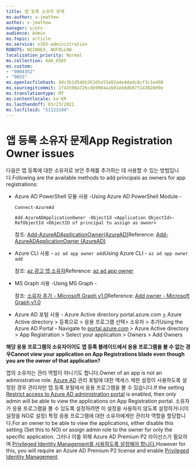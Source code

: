 ```yaml
---
title: 앱 등록 소유자 문제
ms.author: v-jmathew
author: v-jmathew
manager: scotv
audience: Admin
ms.topic: article
ms.service: o365-administration
ROBOTS: NOINDEX, NOFOLLOW
localization_priority: Normal
ms.collection: Adm_O365
ms.custom:
- "9004352"
- "9655"
ms.openlocfilehash: 9dc3b1d54bb263d5e53e02a4e4dadc8cf3c1e400
ms.sourcegitcommit: 1f43598a726cdb9904aa501eb8db87f143020d9e
ms.translationtype: MT
ms.contentlocale: ko-KR
ms.lasthandoff: 03/23/2021
ms.locfileid: "51123194"
---
```

# <a name="app-registration-owner-issues"></a><span data-ttu-id="70af2-102">앱 등록 소유자 문제</span><span class="sxs-lookup"><span data-stu-id="70af2-102">App Registration Owner issues</span></span>

<span data-ttu-id="70af2-103">다음은 앱 등록에 대한 소유자로 보안 주체를 추가하는 데 사용할 수 있는 방법입니다.</span><span class="sxs-lookup"><span data-stu-id="70af2-103">Following are the available methods to add principals as owners for app registrations:</span></span>

- <span data-ttu-id="70af2-104">Azure AD PowerShell 모듈 사용 -</span><span class="sxs-lookup"><span data-stu-id="70af2-104">Using Azure AD PowerShell Module -</span></span>

    `Connect-AzureAd`

    `Add-AzureADApplicationOwner -ObjectId <Application ObjectId>-RefObjectId <ObjectID of principal to assign as owner>`

    <span data-ttu-id="70af2-105">참조: [Add-AzureADApplicationOwner(AzureAD)](https://docs.microsoft.com/powershell/module/azuread/add-azureadapplicationowner)</span><span class="sxs-lookup"><span data-stu-id="70af2-105">Reference: [Add-AzureADApplicationOwner (AzureAD)](https://docs.microsoft.com/powershell/module/azuread/add-azureadapplicationowner)</span></span>
- <span data-ttu-id="70af2-106">Azure CLI 사용 - `az ad app owner add`</span><span class="sxs-lookup"><span data-stu-id="70af2-106">Using Azure CLI - `az ad app owner add`</span></span>

    <span data-ttu-id="70af2-107">참조: [az 광고 앱 소유자](https://docs.microsoft.com/cli/azure/ad/app/owner)</span><span class="sxs-lookup"><span data-stu-id="70af2-107">Reference: [az ad app owner](https://docs.microsoft.com/cli/azure/ad/app/owner)</span></span>
- <span data-ttu-id="70af2-108">MS Graph 사용 -</span><span class="sxs-lookup"><span data-stu-id="70af2-108">Using MS Graph -</span></span>

    <span data-ttu-id="70af2-109">참조: [소유자 추가 - Microsoft Graph v1.0](https://docs.microsoft.com/graph/api/application-post-owners)</span><span class="sxs-lookup"><span data-stu-id="70af2-109">Reference: [Add owner - Microsoft Graph v1.0](https://docs.microsoft.com/graph/api/application-post-owners)</span></span>
- <span data-ttu-id="70af2-110">Azure AD 포털 사용 - Azure Active directory portal.azure.com [>](https://portal.azure.com/) Azure Active directory > 등록으로 > 응용 프로그램 선택> 소유자 > 추가</span><span class="sxs-lookup"><span data-stu-id="70af2-110">Using the Azure AD Portal - Navigate to [portal.azure.com](https://portal.azure.com/) > Azure Active directory > App Registration > Select your application > Owners > Add Owners</span></span>

<span data-ttu-id="70af2-111">**해당 응용 프로그램의 소유자이어도 앱 등록 블레이드에서 응용 프로그램을 볼 수 없는 경우**</span><span class="sxs-lookup"><span data-stu-id="70af2-111">**Cannot view your application on App Registrations blade even though you are the owner of that application?**</span></span>

<span data-ttu-id="70af2-112">앱의 소유자는 관리 역할이 아니기도 합니다.</span><span class="sxs-lookup"><span data-stu-id="70af2-112">Owner of an app is not an administrative role.</span></span> <span data-ttu-id="70af2-113">[Azure AD](https://docs.microsoft.com/azure/active-directory/fundamentals/users-default-permissions) 관리 포털에 대한 액세스 제한 설정이 사용하도록 설정된 경우 관리자만 앱 등록 포털에서 응용 프로그램을 볼 수 있습니다.</span><span class="sxs-lookup"><span data-stu-id="70af2-113">If the setting [Restrict access to Azure AD administration portal](https://docs.microsoft.com/azure/active-directory/fundamentals/users-default-permissions) is enabled, then only admin will be able to view the applications on App Registration portal.</span></span> <span data-ttu-id="70af2-114">소유자가 응용 프로그램을 볼 수 있도록 설정하려면 이 설정을 사용하지 않도록 설정하거나(이 설정을 NO로 설정) 특정 응용 프로그램에 대한 소유자에게만 관리자 역할을 할당합니다.</span><span class="sxs-lookup"><span data-stu-id="70af2-114">For an owner to be able to view the applications, either disable this setting (Set this to NO) or assign admin role to the owner for only the specific application.</span></span> <span data-ttu-id="70af2-115">그러나 이를 위해 Azure AD Premium P2 라이선스가 필요하며 [Privileged Identity Management를 사용하도록 설정해야 합니다.](https://docs.microsoft.com/azure/active-directory/privileged-identity-management/pim-configure)</span><span class="sxs-lookup"><span data-stu-id="70af2-115">However for this, you will require an Azure AD Premium P2 license and enable [Privileged Identity Management](https://docs.microsoft.com/azure/active-directory/privileged-identity-management/pim-configure).</span></span>
